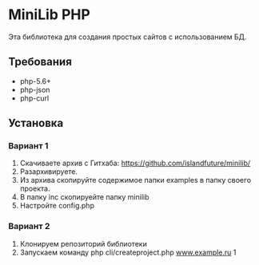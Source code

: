 
# MiniLib PHP

Эта библиотека для создания простых сайтов с использованием БД.

## Требования

* php-5.6+
* php-json
* php-curl

## Установка

### Вариант 1

1. Скачиваете архив с Гитхаба: https://github.com/islandfuture/minilib/
2. Разархивируете.
3. Из архива скопируйте содержимое папки examples в папку своего проекта.
4. В папку inc скопируейте папку minilib
5. Настройте config.php

### Вариант 2

1. Клонируем репозиторий библиотеки
2. Запускаем команду php cli/createproject.php www.example.ru 1
